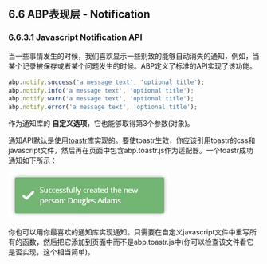 ## 6.6 ABP表现层 - Notification

### 6.6.3.1 Javascript Notification API

当一些事情发生的时候，我们喜欢显示一些别致的能够自动消失的通知，例如，当某个记录被保存或者某个问题发生的时候。ABP定义了标准的API实现了该功能。

```javascript
abp.notify.success('a message text', 'optional title');
abp.notify.info('a message text', 'optional title');
abp.notify.warn('a message text', 'optional title');
abp.notify.error('a message text', 'optional title');
```

作为通知库的 **自定义选项**，它也能够取得第3个参数(对象)。

通知API默认是使用[toastr](http://codeseven.github.io/toastr/demo.html)库实现的。要使toastr生效，你应该引用toastr的css和javascript文件，然后再在页面中包含abp.toastr.js作为适配器。一个toastr成功通知如下所示：

![](images/5.3.1.png)

你也可以用你最喜欢的通知库实现通知。只需要在自定义javascript文件中重写所有的函数，然后把它添加到页面中而不是abp.toastr.js中(你可以检查该文件看它是否实现，这个相当简单)。
